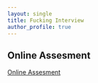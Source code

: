 ```yaml
---
layout: single
title: Fucking Interview
author_profile: true
---
```


## Online Assesment

[Online Assesment](./online-assessment/README.md)